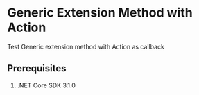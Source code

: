 # Generic Extension Method with Action

Test Generic extension method with Action as callback

## Prerequisites

1. .NET Core SDK 3.1.0

